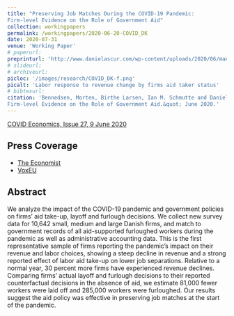 ```yaml
---
title: "Preserving Job Matches During the COVID-19 Pandemic:
Firm-level Evidence on the Role of Government Aid"
collection: workingpapers
permalink: /workingpapers/2020-06-20-COVID_DK
date: 2020-07-31
venue: 'Working Paper'
# paperurl: 
preprinturl: 'http://www.danielascur.com/wp-content/uploads/2020/06/manuscript_bennedsen_larsen_schmutte_scur.pdf'
# slideurl: 
# archiveurl: 
picloc: '/images/research/COVID_DK-f.png'
picalt: 'Labor response to revenue change by firms aid taker status' 
# bibtexurl: 
citation: 'Bennedsen, Morten, Birthe Larsen, Ian M. Schmutte and Daniela Scur. &quot;Preserving Job Matches During the COVID-19 Pandemic:
Firm-level Evidence on the Role of Government Aid.&quot; June 2020.'
---
```


[COVID Economics, Issue 27, 9 June 2020](https://cepr.org/file/9116/download?token=LJB12UHV)

## Press Coverage

* [The Economist](https://www.economist.com/business/2020/06/20/waging-war-on-recessions)
* [VoxEU](https://voxeu.org/article/impact-government-aid-firms-covid-19-pandemic)

## Abstract

We analyze the impact of the COVID-19 pandemic and government policies on firms’ aid take-up, layoff and furlough decisions. We collect new survey data for 10,642 small, medium and large Danish firms, and match to government records of all aid-supported furloughed workers during the pandemic as well as administrative accounting data. This is the first representative sample of firms reporting the pandemic’s impact on their revenue and labor choices, showing a steep decline in revenue and a strong reported effect of labor aid take-up on lower job separations. Relative to a normal year, 30 percent more firms have experienced revenue declines. Comparing firms’ actual layoff and furlough decisions to their reported counterfactual decisions in the absence of aid, we estimate 81,000 fewer workers were laid off and 285,000 workers were furloughed. Our results suggest the aid policy was effective in preserving job matches at the start of the pandemic.
